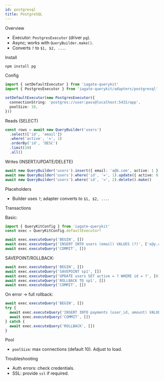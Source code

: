 ```yaml
---
id: postgresql
title: PostgreSQL
---
```


Overview

- Executor: `PostgresExecutor` (driver `pg`).
- Async; works with `QueryBuilder.make()`.
- Converts `?` to `$1, $2, ...`.

Install
```bash
npm install pg
```

Config
```ts
import { setDefaultExecutor } from 'iagate-querykit'
import { PostgresExecutor } from 'iagate-querykit/adapters/postgresql'

setDefaultExecutor(new PostgresExecutor({
  connectionString: 'postgres://user:pass@localhost:5432/app',
  poolSize: 10,
}))
```

Reads (SELECT)
```ts
const rows = await new QueryBuilder('users')
  .select(['id', 'email'])
  .where('active', '=', 1)
  .orderBy('id', 'DESC')
  .limit(10)
  .all()
```

Writes (INSERT/UPDATE/DELETE)
```ts
await new QueryBuilder('users').insert({ email: 'a@b.com', active: 1 }).make()
await new QueryBuilder('users').where('id', '=', 1).update({ active: 0 }).make()
await new QueryBuilder('users').where('id', '=', 2).delete().make()
```

Placeholders

- Builder uses `?`; adapter converts to `$1, $2, ...`.

Transactions

Basic:
```ts
import { QueryKitConfig } from 'iagate-querykit'
const exec = QueryKitConfig.defaultExecutor!

await exec.executeQuery('BEGIN', [])
await exec.executeQuery('INSERT INTO users (email) VALUES (?)', ['x@y.com'])
await exec.executeQuery('COMMIT', [])
```

SAVEPOINT/ROLLBACK:
```ts
await exec.executeQuery('BEGIN', [])
await exec.executeQuery('SAVEPOINT sp1', [])
await exec.executeQuery('UPDATE users SET active = ? WHERE id = ?', [0, 1])
await exec.executeQuery('ROLLBACK TO sp1', [])
await exec.executeQuery('COMMIT', [])
```

On error → full rollback:
```ts
await exec.executeQuery('BEGIN', [])
try {
  await exec.executeQuery('INSERT INTO payments (user_id, amount) VALUES (?, ?)', [1, 10])
  await exec.executeQuery('COMMIT', [])
} catch {
  await exec.executeQuery('ROLLBACK', [])
}
```

Pool

- `poolSize`: max connections (default 10). Adjust to load.

Troubleshooting

- Auth errors: check credentials.
- SSL: provide `ssl` if required. 
